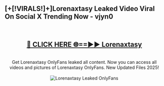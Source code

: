 <h2>[+[!VIRALS!]+]Lorenaxtasy Leaked Video Viral On Social X Trending Now - vjyn0</h2>
<br>
<div align="center">
<h2><a href="https://libra.edu.pl?Lorenaxtasy" rel="nofollow">🔴 CLICK HERE 🌐==►► Lorenaxtasy</a></h2>
<br>
Get Lorenaxtasy OnlyFans leaked all content. Now you can access all videos and pictures of Lorenaxtasy OnlyFans. New Updated Files 2025!
<br>
<br>
<a href="https://libra.edu.pl?Lorenaxtasy" rel="nofollow" data-target="animated-image.originalLink"><img src="https://i.ibb.co.com/WyWwxjT/player-gif2.gif" alt="Lorenaxtasy Leaked OnlyFans" style="max-width: 100%; display: inline-block;" data-target="animated-image.originalImage"></a>
</div>
<br>